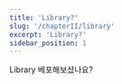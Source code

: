 ```yaml
---
title: 'Library?'
slug: '/chapterII/library'
excerpt: 'Library?'
sidebar_position: 1
---
```


Library 베포해보셨나요?